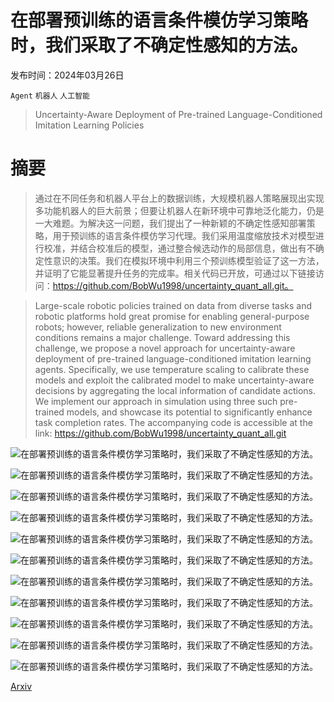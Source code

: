 # 在部署预训练的语言条件模仿学习策略时，我们采取了不确定性感知的方法。

发布时间：2024年03月26日

`Agent` `机器人` `人工智能`

> Uncertainty-Aware Deployment of Pre-trained Language-Conditioned Imitation Learning Policies

# 摘要

> 通过在不同任务和机器人平台上的数据训练，大规模机器人策略展现出实现多功能机器人的巨大前景；但要让机器人在新环境中可靠地泛化能力，仍是一大难题。为解决这一问题，我们提出了一种新颖的不确定性感知部署策略，用于预训练的语言条件模仿学习代理。我们采用温度缩放技术对模型进行校准，并结合校准后的模型，通过整合候选动作的局部信息，做出有不确定性意识的决策。我们在模拟环境中利用三个预训练模型验证了这一方法，并证明了它能显著提升任务的完成率。相关代码已开放，可通过以下链接访问：https://github.com/BobWu1998/uncertainty_quant_all.git。

> Large-scale robotic policies trained on data from diverse tasks and robotic platforms hold great promise for enabling general-purpose robots; however, reliable generalization to new environment conditions remains a major challenge. Toward addressing this challenge, we propose a novel approach for uncertainty-aware deployment of pre-trained language-conditioned imitation learning agents. Specifically, we use temperature scaling to calibrate these models and exploit the calibrated model to make uncertainty-aware decisions by aggregating the local information of candidate actions. We implement our approach in simulation using three such pre-trained models, and showcase its potential to significantly enhance task completion rates. The accompanying code is accessible at the link: https://github.com/BobWu1998/uncertainty_quant_all.git

![在部署预训练的语言条件模仿学习策略时，我们采取了不确定性感知的方法。](../../../paper_images/2403.18222/title_figure.png)

![在部署预训练的语言条件模仿学习策略时，我们采取了不确定性感知的方法。](../../../paper_images/2403.18222/cliport_yticks.png)

![在部署预训练的语言条件模仿学习策略时，我们采取了不确定性感知的方法。](../../../paper_images/2403.18222/cliport_a.png)

![在部署预训练的语言条件模仿学习策略时，我们采取了不确定性感知的方法。](../../../paper_images/2403.18222/cliport_b.png)

![在部署预训练的语言条件模仿学习策略时，我们采取了不确定性感知的方法。](../../../paper_images/2403.18222/cliport_c.png)

![在部署预训练的语言条件模仿学习策略时，我们采取了不确定性感知的方法。](../../../paper_images/2403.18222/scores_plot_calibrated_uncalib.png)

![在部署预训练的语言条件模仿学习策略时，我们采取了不确定性感知的方法。](../../../paper_images/2403.18222/rvt_scores.png)

![在部署预训练的语言条件模仿学习策略时，我们采取了不确定性感知的方法。](../../../paper_images/2403.18222/peract_entropy_max.png)

![在部署预训练的语言条件模仿学习策略时，我们采取了不确定性感知的方法。](../../../paper_images/2403.18222/peract_uncal.png)

![在部署预训练的语言条件模仿学习策略时，我们采取了不确定性感知的方法。](../../../paper_images/2403.18222/peract_cal.png)

![在部署预训练的语言条件模仿学习策略时，我们采取了不确定性感知的方法。](../../../paper_images/2403.18222/cliport_ood_v3.png)

[Arxiv](https://arxiv.org/abs/2403.18222)